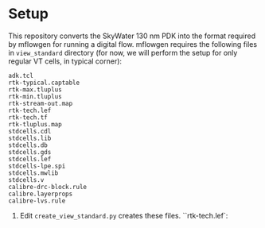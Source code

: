# Setup

This repository converts the SkyWater 130 nm PDK into the format required by mflowgen for running a digital flow. mflowgen requires the following files in `view_standard` directory (for now, we will perform the setup for only regular VT cells, in typical corner):
```
adk.tcl
rtk-typical.captable
rtk-max.tluplus
rtk-min.tluplus
rtk-stream-out.map
rtk-tech.lef
rtk-tech.tf
rtk-tluplus.map
stdcells.cdl
stdcells.lib
stdcells.db
stdcells.gds
stdcells.lef
stdcells-lpe.spi
stdcells.mwlib
stdcells.v
calibre-drc-block.rule
calibre.layerprops
calibre-lvs.rule
```
1. Edit `create_view_standard.py` creates these files. ``rtk-tech.lef`: 
